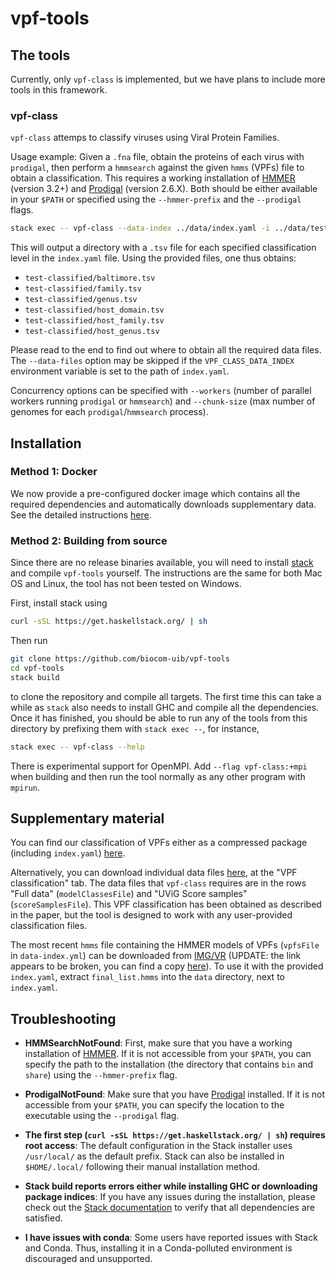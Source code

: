 # vpf-tools

## The tools

Currently, only `vpf-class` is implemented, but we have plans to include more tools
in this framework.

### vpf-class

`vpf-class` attemps to classify viruses using Viral Protein Families.

Usage example: Given a `.fna` file, obtain the proteins of each virus with
`prodigal`, then perform a `hmmsearch` against the given `hmms` (VPFs) file to
obtain a classification. This requires a working installation of
[HMMER](http://hmmer.org/) (version 3.2+) and
[Prodigal](https://github.com/hyattpd/Prodigal) (version 2.6.X). Both should be
either available in your `$PATH` or specified using the `--hmmer-prefix` and
the `--prodigal` flags.

```sh
stack exec -- vpf-class --data-index ../data/index.yaml -i ../data/test.fna -o test-classified
```

This will output a directory with a `.tsv` file for each specified classification
level in the `index.yaml` file. Using the provided files, one thus obtains:

- `test-classified/baltimore.tsv`
- `test-classified/family.tsv`
- `test-classified/genus.tsv`
- `test-classified/host_domain.tsv`
- `test-classified/host_family.tsv`
- `test-classified/host_genus.tsv`

Please read to the end to find out where to obtain all the required data files.
The `--data-files` option may be skipped if the `VPF_CLASS_DATA_INDEX`
environment variable is set to the path of `index.yaml`.

Concurrency options can be specified with `--workers` (number of
parallel workers running `prodigal` or `hmmsearch`) and `--chunk-size` (max
number of genomes for each `prodigal`/`hmmsearch` process).

## Installation

### Method 1: Docker

We now provide a pre-configured docker image which contains all the required
dependencies and automatically downloads supplementary data. See the detailed
instructions [here](DOCKER.md).

### Method 2: Building from source

Since there are no release binaries available, you will need to install
[stack](haskellstack.org) and compile `vpf-tools` yourself. The instructions
are the same for both Mac OS and Linux, the tool has not been tested on
Windows.

First, install stack using
```sh
curl -sSL https://get.haskellstack.org/ | sh
```

Then run
```sh
git clone https://github.com/biocom-uib/vpf-tools
cd vpf-tools
stack build
```
to clone the repository and compile all targets. The first time this can take a
while as `stack` also needs to install GHC and compile all the dependencies.
Once it has finished, you should be able to run any of the tools from this
directory by prefixing them with `stack exec --`, for instance,

```sh
stack exec -- vpf-class --help
```

There is experimental support for OpenMPI. Add `--flag vpf-class:+mpi` when
building and then run the tool normally as any other program with `mpirun`.

## Supplementary material

You can find our classification of VPFs either as a
compressed package (including `index.yaml`)
[here](https://bioinfo.uib.es/~recerca/VPF-Class/vpf-class-data.tar.gz).

Alternatively, you can download individual data files
[here](https://bioinfo.uib.es/~recerca/VPF-Class/), at the "VPF classification"
tab. The data files that `vpf-class` requires are in the rows "Full data"
(`modelClassesFile`) and "UViG Score samples" (`scoreSamplesFile`).  This VPF
classification has been obtained as described in the paper, but the tool is
designed to work with any user-provided classification files.

The most recent `hmms` file containing the HMMER models of VPFs (`vpfsFile` in
`data-index.yml`) can be downloaded from
[IMG/VR](https://img.jgi.doe.gov//docs/final_list.hmms.gz) (UPDATE: the link
appears to be broken, you can find a copy
[here](https://bioinfo.uib.es/~recerca/VPF-Class/vpf-class-data/final_list.hmms)).
To use it with the provided `index.yaml`, extract `final_list.hmms` into the
`data` directory, next to `index.yaml`.

## Troubleshooting

- **HMMSearchNotFound**: First, make sure that you have a working installation
of [HMMER](http://hmmer.org/). If it is not accessible from your `$PATH`, you
can specify the path to the installation (the directory that contains `bin` and
`share`) using the `--hmmer-prefix` flag.

- **ProdigalNotFound**: Make sure that you have
[Prodigal](https://github.com/hyattpd/Prodigal) installed. If it is not
accessible from your `$PATH`, you can specify the location to the executable
using the `--prodigal` flag.

- **The first step (`curl -sSL https://get.haskellstack.org/ | sh`) requires
root access**: The default configuration in the Stack installer uses
`/usr/local/` as the default prefix. Stack can also be installed in
`$HOME/.local/` following their manual installation method.

- **Stack build reports errors either while installing GHC or downloading package
indices**: If you have any issues during the installation, please check out the [Stack
documentation](https://docs.haskellstack.org/en/stable/install_and_upgrade/) to
verify that all dependencies are satisfied.

- **I have issues with conda**: Some users have reported issues with Stack and
Conda. Thus, installing it in a Conda-polluted environment is discouraged and
unsupported.
